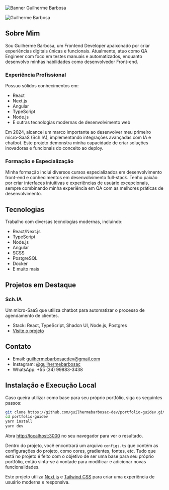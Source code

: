 ![Banner Guilherme Barbosa](https://schia-storage.sfo3.cdn.digitaloceanspaces.com/portfolio-guilherme/banner-horizontal.png)

![Guilherme Barbosa](https://schia-storage.sfo3.cdn.digitaloceanspaces.com/guilhermecorporativo.jpg)

## Sobre Mim

Sou Guilherme Barbosa, um Frontend Developer apaixonado por criar experiências digitais únicas e funcionais. Atualmente, atuo como QA Engineer com foco em testes manuais e automatizados, enquanto desenvolvo minhas habilidades como desenvolvedor Front-end.

### Experiência Profissional

Possuo sólidos conhecimentos em:
- React
- Next.js 
- Angular
- TypeScript
- Node.js
- E outras tecnologias modernas de desenvolvimento web

Em 2024, alcancei um marco importante ao desenvolver meu primeiro micro-SaaS (Sch.IA), implementando integrações avançadas com IA e chatbot. Este projeto demonstra minha capacidade de criar soluções inovadoras e funcionais do conceito ao deploy.

### Formação e Especialização

Minha formação inclui diversos cursos especializados em desenvolvimento front-end e conhecimentos em desenvolvimento full-stack. Tenho paixão por criar interfaces intuitivas e experiências de usuário excepcionais, sempre combinando minha experiência em QA com as melhores práticas de desenvolvimento.

## Tecnologias

Trabalho com diversas tecnologias modernas, incluindo:
- React/Next.js
- TypeScript
- Node.js
- Angular
- SCSS
- PostgreSQL
- Docker
- E muito mais

## Projetos em Destaque

### Sch.IA
Um micro-SaaS que utiliza chatbot para automatizar o processo de agendamento de clientes.
- Stack: React, TypeScript, Shadcn UI, Node.js, Postgres
- [Visite o projeto](https://schia.com.br)

## Contato

- Email: guilhermebarbosacdev@gmail.com
- Instagram: [@guilhermebarbosac](https://instagram.com/guilhermebarbosac)
- WhatsApp: +55 (34) 99883-3438

## Instalação e Execução Local
Caso queira utilizar como base para seu próprio portfólio, siga os seguintes passos:

```bash
git clone https://github.com/guilhermebarbosac-dev/portfolio-guidev.git
cd portfolio-guidev
yarn install
yarn dev
```

Abra [http://localhost:3000](http://localhost:3000) no seu navegador para ver o resultado.

Dentro do projeto, você encontrará um arquivo `configs.ts` que contém as configurações do projeto, como cores, gradientes, fontes, etc.
Tudo que está no projeto é feito com o objetivo de ser uma base para seu próprio portfólio, então sinta-se à vontade para modificar e adicionar novas funcionalidades.


Este projeto utiliza [Next.js](https://nextjs.org) e [Tailwind CSS](https://tailwindcss.com) para criar uma experiência de usuário moderna e responsiva.

